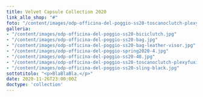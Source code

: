 ```yaml
---
title: Velvet Capsule Collection 2020
link_allo_shop: "#"
foto: "/content/images/odp-officina-del-poggio-ss20-toscanoclutch-plexyfuxia.jpg"
galleria:
- "/content/images/odp-officina-del-poggio-ss20-biciclutch.jpg"
- "/content/images/odp-officina-del-poggio-ss20-bag.jpg"
- "/content/images/odp-officina-del-poggio-ss20-bag-leather-visor.jpg"
- "/content/images/odp-officina-del-poggio-spring2020-4.jpg"
- "/content/images/odp-officina-del-poggio-ss20-48.jpg"
- "/content/images/odp-officina-del-poggio-ss20-toscanoclutch-plexyfuxia.jpg"
- "/content/images/odp-officina-del-poggio-ss20-sling-black.jpg"
sottotitolo: "<p>BlaBlaBla.</p>"
date: 2020-11-26T23:00:00Z
doctype: 'collection'
---
```


